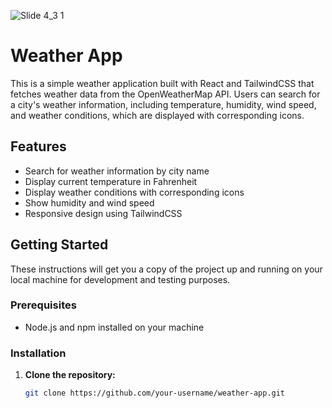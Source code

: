 ![Slide 4_3 1](https://github.com/user-attachments/assets/1bc09980-d62a-4753-be46-9bd074027221)

# Weather App

This is a simple weather application built with React and TailwindCSS that fetches weather data from the OpenWeatherMap API. Users can search for a city's weather information, including temperature, humidity, wind speed, and weather conditions, which are displayed with corresponding icons.

## Features

- Search for weather information by city name
- Display current temperature in Fahrenheit
- Display weather conditions with corresponding icons
- Show humidity and wind speed
- Responsive design using TailwindCSS

## Getting Started

These instructions will get you a copy of the project up and running on your local machine for development and testing purposes.

### Prerequisites

- Node.js and npm installed on your machine

### Installation

1. **Clone the repository:**

   ```bash
   git clone https://github.com/your-username/weather-app.git
